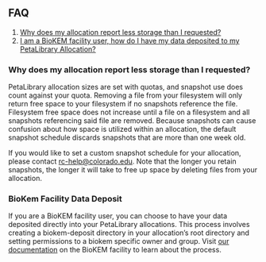 ## FAQ

1. [Why does my allocation report less storage than I requested?](#why-does-my-allocation-report-less-storage-than-i-requested)
2. [I am a BioKEM facility user, how do I have my data deposited to my PetaLibrary Allocation?](#biokem-facility-data-deposit)

### Why does my allocation report less storage than I requested?

PetaLibrary allocation sizes are set with quotas, and snapshot use does count against your quota. Removing a file from your filesystem will only return free space to your filesystem if no snapshots reference the file. Filesystem free space does not increase until a file on a filesystem and all snapshots referencing said file are removed. Because snapshots can cause confusion about how space is utilized within an allocation, the default snapshot schedule discards snapshots that are more than one week old.

If you would like to set a custom snapshot schedule for your allocation, please contact rc-help@colorado.edu. Note that the longer you retain snapshots, the longer it will take to free up space by deleting files from your allocation.

### BioKem Facility Data Deposit

If you are a BioKEM facility user, you can choose to have your data deposited directly into your PetaLibrary allocations. This process involves creating a biokem-deposit directory in your allocation’s root directory and setting permissions to a biokem specific owner and group. Visit [our documentation](../additional-resources/biokem-facility.html) on the BioKEM facility to learn about the process.




